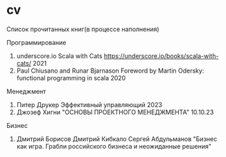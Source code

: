 # cv
Список прочитанных книг(в процессе наполнения)

Программирование
1) underscore.io Scala with Cats https://underscore.io/books/scala-with-cats/ 2021
2) Paul Chiusano and Runar Bjarnason Foreword by Martin Odersky: functional programming in scala 2020


Менеджмент
1) Питер Друкер  Эффективный управляющий 2023
2) Джозеф Хигни "ОСНОВЫ ПРОЕКТНОГО МЕНЕДЖМЕНТА" 10.10.23

Бизнес
1) Дмитрий Борисов Дмитрий Кибкало Сергей Абдульманов "Бизнес как игра. Грабли российского бизнеса и неожиданные решения"
